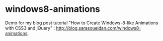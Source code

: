 windows8-animations
===================

Demo for my blog post tutorial "How to Create Windows-8-like Animations with CSS3 and jQuery" : http://blog.sarasoueidan.com/windows8-animations.

